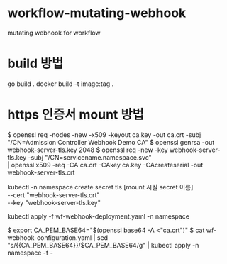 # workflow-mutating-webhook
mutating webhook for workflow

# build 방법
go build .
docker build -t image:tag . 

# https 인증서 mount 방법
$ openssl req -nodes -new -x509 -keyout ca.key -out ca.crt -subj "/CN=Admission Controller Webhook Demo CA"
$ openssl genrsa -out webhook-server-tls.key 2048
$ openssl req -new -key webhook-server-tls.key -subj "/CN=servicename.namespace.svc" \
    | openssl x509 -req -CA ca.crt -CAkey ca.key -CAcreateserial -out webhook-server-tls.crt

kubectl -n namespace create secret tls [mount 시킬 secret 이름] \
    --cert "webhook-server-tls.crt" \
    --key "webhook-server-tls.key"

kubectl apply -f wf-webhook-deployment.yaml -n namespace

$ export CA_PEM_BASE64="$(openssl base64 -A <"ca.crt")"
$ cat wf-webhook-configuration.yaml | sed "s/{{CA_PEM_BASE64}}/$CA_PEM_BASE64/g" | kubectl apply -n namespace -f -